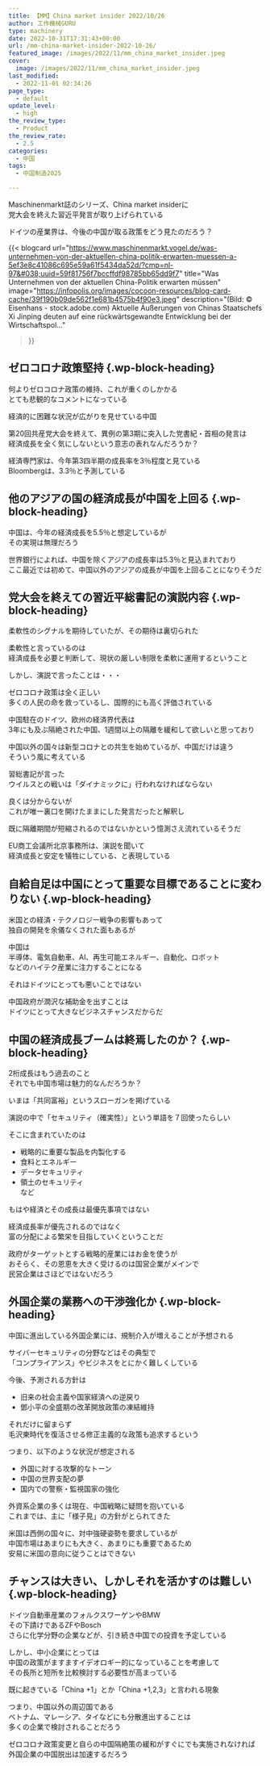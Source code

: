 ```yaml
---
title: 【MM】China market insider 2022/10/26
author: 工作機械GURU
type: machinery
date: 2022-10-31T17:31:43+00:00
url: /mm-china-market-insider-2022-10-26/
featured_image: /images/2022/11/mm_china_market_insider.jpeg
cover:
  image: /images/2022/11/mm_china_market_insider.jpeg
last_modified:
  - 2022-11-01 02:34:26
page_type:
  - default
update_level:
  - high
the_review_type:
  - Product
the_review_rate:
  - 2.5
categories:
  - 中国
tags:
  - 中国制造2025

---
```

Maschinenmarkt誌のシリーズ、China market insiderに  
党大会を終えた習近平発言が取り上げられている

ドイツの産業界は、今後の中国が取る政策をどう見たのだろう？

{{< blogcard
url="https://www.maschinenmarkt.vogel.de/was-unternehmen-von-der-aktuellen-china-politik-erwarten-muessen-a-5ef3e8c41086c695e59a61f5434da52d/?cmp=nl-97&#038;uuid=59f81756f7bccffdf98785bb65dd9f7"
title="Was Unternehmen von der aktuellen China-Politik erwarten müssen"
image="https://infopolis.org/images/cocoon-resources/blog-card-cache/39f190b09de562f1e681b4575b4f90e3.jpeg"
description="(Bild: © Eisenhans - stock.adobe.com) Aktuelle Äußerungen von Chinas Staatschefs Xi Jinping deuten auf eine rückwärtsgewandte Entwicklung bei der Wirtschaftspol..."
>}} 

## ゼロコロナ政策堅持 {.wp-block-heading}

何よりゼロコロナ政策の維持、これが重くのしかかる  
とても悲観的なコメントになっている

経済的に困難な状況が広がりを見せている中国

第20回共産党大会を終えて、異例の第3期に突入した党書紀・首相の発言は  
経済成長を全く気にしないという意志の表れなんだろうか？

経済専門家は、今年第3四半期の成長率を3％程度と見ている  
Bloombergは、3.3％と予測している

## 他のアジアの国の経済成長が中国を上回る {.wp-block-heading}

中国は、今年の経済成長を5.5％と想定しているが  
その実現は無理だろう

世界銀行によれば、中国を除くアジアの成長率は5.3％と見込まれており  
ここ最近では初めて、中国以外のアジアの成長が中国を上回ることになりそうだ

## 党大会を終えての習近平総書記の演説内容 {.wp-block-heading}

柔軟性のシグナルを期待していたが、その期待は裏切られた

柔軟性と言っているのは  
経済成長を必要と判断して、現状の厳しい制限を柔軟に運用するということ

しかし、演説で言ったことは・・・

ゼロコロナ政策は全く正しい  
多くの人民の命を救っているし、国際的にも高く評価されている

中国駐在のドイツ、欧州の経済界代表は  
3年にも及ぶ隔絶された中国、1週間以上の隔離を緩和して欲しいと思っており

中国以外の国々は新型コロナとの共生を始めているが、中国だけは違う  
そういう風に考えている

習総書記が言った  
ウイルスとの戦いは「ダイナミックに」行われなければならない

良くは分からないが  
これが唯一裏口を開けたままにした発言だったと解釈し

既に隔離期間が短縮されるのではないかという憶測さえ流れているそうだ

EU商工会議所北京事務所は、演説を聞いて  
経済成長と安定を犠牲にしている、と表現している

## 自給自足は中国にとって重要な目標であることに変わりない {.wp-block-heading}

米国との経済・テクノロジー戦争の影響もあって  
独自の開発を余儀なくされた面もあるが

中国は  
半導体、電気自動車、AI、再生可能エネルギー、自動化、ロボット  
などのハイテク産業に注力することになる

それはドイツにとっても悪いことではない

中国政府が潤沢な補助金を出すことは  
ドイツにとって大きなビジネスチャンスだからだ

## 中国の経済成長ブームは終焉したのか？ {.wp-block-heading}

2桁成長はもう過去のこと  
それでも中国市場は魅力的なんだろうか？

いまは「共同富裕」というスローガンを掲げている

演説の中で「セキュリティ（確実性）」という単語を７回使ったらしい

そこに含まれていたのは

<ul class="wp-block-list">
  <li>
    戦略的に重要な製品を内製化する
  </li>
  <li>
    食料とエネルギー
  </li>
  <li>
    データセキュリティ
  </li>
  <li>
    領土のセキュリティ<br />など
  </li>
</ul>

もはや経済とその成長は最優先事項ではない

経済成長率が優先されるのではなく  
富の分配による繁栄を目指していくということだ

政府がターゲットとする戦略的産業にはお金を使うが  
おそらく、その恩恵を大きく受けるのは国営企業がメインで  
民営企業はさほどではないだろう

## 外国企業の業務への干渉強化か {.wp-block-heading}

中国に進出している外国企業には、規制介入が増えることが予想される

サイバーセキュリティの分野などはその典型で  
「コンプライアンス」やビジネスをとにかく難しくしている

今後、予測される方針は

<ul class="wp-block-list">
  <li>
    旧来の社会主義や国家経済への逆戻り
  </li>
  <li>
    鄧小平の全盛期の改革開放政策の凍結維持
  </li>
</ul>

それだけに留まらず  
毛沢東時代を復活させる修正主義的な政策も追求するという

つまり、以下のような状況が想定される

<ul class="wp-block-list">
  <li>
    外国に対する攻撃的なトーン
  </li>
  <li>
    中国の世界支配の夢
  </li>
  <li>
    国内での警察・監視国家の強化
  </li>
</ul>

外資系企業の多くは現在、中国戦略に疑問を抱いている  
これまでは、主に「様子見」の方針がとられてきた

米国は西側の国々に、対中強硬姿勢を要求しているが  
中国市場はあまりにも大きく、あまりにも重要であるため  
安易に米国の意向に従うことはできない

## チャンスは大きい、しかしそれを活かすのは難しい {.wp-block-heading}

ドイツ自動車産業のフォルクスワーゲンやBMW  
その下請けであるZFやBosch  
さらに化学分野の企業などが、引き続き中国での投資を予定している

しかし、中小企業にとっては  
中国の政策がますますイデオロギー的になっていることを考慮して  
その長所と短所を比較検討する必要性が高まっている

既に起きている「China +1」とか「China +1,2,3」と言われる現象

つまり、中国以外の周辺国である  
ベトナム、マレーシア、タイなどにも分散進出することは  
多くの企業で検討されることだろう

ゼロコロナ政策変更と自らの中国隔絶策の緩和がすぐにでも実施されなければ  
外国企業の中国脱出は加速するだろう